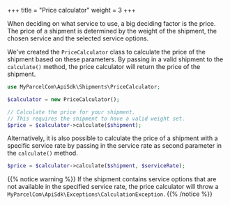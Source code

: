 +++
title = "Price calculator"
weight = 3
+++

When deciding on what service to use, a big deciding factor is the price. The price of a shipment is determined by the weight of the shipment, the chosen service and the selected service options.

We've created the `PriceCalculator` class to calculate the price of the shipment based on these parameters. By passing in a valid shipment to the `calculate()` method, the price calculator will return the price of the shipment.

```php
use MyParcelCom\ApiSdk\Shipments\PriceCalculator;

$calculator = new PriceCalculator();

// Calculate the price for your shipment.
// This requires the shipment to have a valid weight set.
$price = $calculator->calculate($shipment);
```

Alternatively, it is also possible to calculate the price of a shipment with a specific service rate by passing in the service rate as second parameter in the `calculate()` method.

```php
$price = $calculator->calculate($shipment, $serviceRate);
```

{{% notice warning %}}
If the shipment contains service options that are not available in the specified service rate, the price calculator will throw a `MyParcelCom\ApiSdk\Exceptions\CalculationException`.
{{% /notice %}}
